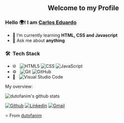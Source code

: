 <p align="center">
 <h2 align="center">Welcome to my Profile</h2>
</p>

### Hello 🌍! I am [Carlos Eduardo](https://github.com/dutofanim)

- 📰 I’m currently learning **HTML, CSS and Javascript**
- 💬 Ask me about **anything**

<h3> 🛠 &nbsp;Tech Stack</h3>

- 🌐 &nbsp;
  ![HTML5](https://img.shields.io/badge/-HTML5-333333?style=flat&logo=HTML5)
  ![CSS](https://img.shields.io/badge/-CSS-333333?style=flat&logo=CSS3&logoColor=1572B6)
  ![JavaScript](https://img.shields.io/badge/-JavaScript-333333?style=flat&logo=javascript)
- ⚙️ &nbsp;
  ![Git](https://img.shields.io/badge/-Git-333333?style=flat&logo=git)
  ![GitHub](https://img.shields.io/badge/-GitHub-333333?style=flat&logo=github)
- 🔧 &nbsp;
  ![Visual Studio Code](https://img.shields.io/badge/-Visual%20Studio%20Code-333333?style=flat&logo=visual-studio-code&logoColor=007ACC)


<div><p>My overview: </p></div>

![dutofanim's github stats](https://github-readme-stats.vercel.app/api?username=dutofanim&show_icons=true)
<br />

[![Github](https://img.shields.io/badge/-Github-000?style=flat&logo=Github&logoColor=white)](https://github.com/dutofanim)
[![Linkedin](https://img.shields.io/badge/-LinkedIn-blue?style=flat&logo=Linkedin&logoColor=white)](https://www.linkedin.com/in/etofanim/)
[![Gmail](https://img.shields.io/badge/-Gmail-c14438?style=flat&logo=Gmail&logoColor=white)](mailto:etofanimgmail.com)

⭐️ From [dutofanim](https://github.com/dutofanim/dutofanim) 

<br />
